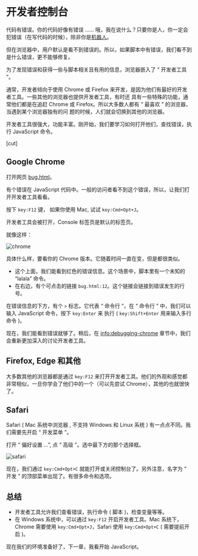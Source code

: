# 开发者控制台

代码有错误。你的代码好像有错误 ...... 哦，我在说什么？只要你是人，你一定会犯错误（在写代码的时候），除非你是[机器人](<https://en.wikipedia.org/wiki/Bender_(Futurama)>)。

但在浏览器中，用户默认是看不到错误的。所以，如果脚本中有错误，我们看不到是什么错误，更不能够修复。

为了发现错误和获得一些与脚本相关且有用的信息，浏览器嵌入了 “ 开发者工具 ”。

通常，开发者倾向于使用 Chrome 或 Firefox 来开发，是因为他们有最好的开发者工具。一些其他的浏览器也提供开发者工具，有时还
具有一些特殊的功能，通常他们都是在追赶 Chrome 或 Firefox。所以大多数人都有 “ 最喜欢 ” 的浏览器，当遇到某个浏览器独有的问
题的时候，人们就会切换到其他的浏览器。

开发者工具很强大，功能丰富。刚开始，我们要学习如何打开他们，查找错误，执行 JavaScript 命令。

[cut]

## Google Chrome

打开网页 [bug.html](bug.html)。

有个错误在 JavaScript 代码中。一般的访问者看不到这个错误，所以，让我们打开开发者工具看看。

按下 `key:F12` 键， 如果你使用 Mac, 试试 `key:Cmd+Opt+J`。

开发者工具会被打开，Console 标签页是默认的标签页。

就像这样：

![chrome](chrome.png)

具体什么样，要看你的 Chrome 版本。它随着时间一直在变，但是都很类似。

* 这个上面，我们能看到红色的错误信息。这个场景中，脚本里有一个未知的 “lalala” 命令。
* 在右边，有个可点击的链接 `bug.html:12`。这个链接会链接到错误发生的行号。

在错误信息的下方，有个 `>` 标志。它代表 “ 命令行 ”，在 “ 命令行 ” 中，我们可以输入 JavaScript 命令，按下 `key:Enter` 来
执行 ( `key:Shift+Enter` 用来输入多行命令 )。

现在，我们能看到错误就够了。稍后，在 <info:debugging-chrome> 章节中，我们会重新更加深入的讨论开发者工具。

## Firefox, Edge 和其他

大多数其他的浏览器都是通过 `key:F12` 来打开开发者工具。他们的外观和感觉都非常相似，一旦你学会了他们中的一个（可以先尝试
Chrome），其他的也就很快了。

## Safari

Safari ( Mac 系统中浏览器 , 不支持 Windows 和 Linux 系统 ) 有一点点不同。我们需要先开启 “ 开发菜单 ”。

打开 “ 偏好设置 ...”, 点 “ 高级 ”。选中最下方的那个选择框。

![safari](safari.png)

现在，我们通过 `key:Cmd+Opt+C` 就能打开或关闭控制台了。另外注意，名字为 “ 开发 ” 的顶部菜单出现了。有很多命令和选项。

## 总结

* 开发者工具允许我们查看错误，执行命令 ( 脚本 )，检查变量等等。
* 在 Windows 系统中，可以通过 `key:F12` 开启开发者工具。Mac 系统下，Chrome 需要使用 `key:Cmd+Opt+J`，Safari 使用
  `key:Cmd+Opt+C` ( 需要提前开启 )。

现在我们的环境准备好了，下一章，我看开始 JavaScript。
